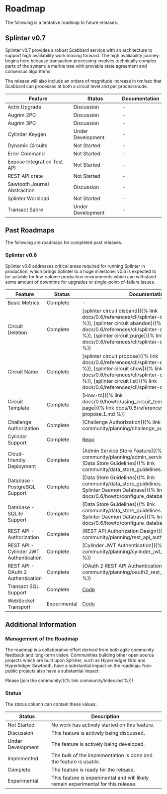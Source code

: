 # Roadmap

<!--
  Copyright 2018-2021 Cargill Incorporated
  Licensed under Creative Commons Attribution 4.0 International License
  https://creativecommons.org/licenses/by/4.0/
-->

The following is a tentative roadmap to future releases.

## Splinter v0.7

Splinter v0.7 provides a robust Scabbard service with an architecture to support
high availability work moving forward. The high availability journey begins here
because transaction processing involves technically complex parts of the system:
a merkle tree with provable state agreement and consensus algorithms.

The release will also include an orders of magnitude increase in txn/sec that
Scabbard can processes at both a circuit level and per process/node.

| Feature | Status | Documentation |
| ------- | ------ | ------------- |
| Actix Upgrade | Discussion | - |
| Augrim 2PC | Discussion | - |
| Augrim 3PC | Discussion | - |
| Cylinder Keygen | Under Development | - |
| Dynamic Circuits | Not Started | - |
| Error Command | Not Started | - |
| Expose Integration Test API | Not Started | - |
| REST API crate | Not Started | - |
| Sawtooth Journal Abstraction | Discussion | - |
| Splinter Workload | Not Started | - |
| Transact Sabre | Under Development | - |

## Past Roadmaps

The following are roadmaps for completed past releases.

### Splinter v0.6

Splinter v0.6 addresses critical areas required for running Splinter in
production, which brings Splinter to a huge milestone: v0.6 is expected to be
suitable for low-volume production environments which can withstand some amount
of downtime for upgrades or single-point-of-failure issues.

| Feature | Status | Documentation |
| ------- | ------ | ------------- |
| Basic Metrics | Complete | - |
| Circuit Deletion | Complete | [splinter circuit disband]({% link docs/0.6/references/cli/splinter-circuit-disband.1.md %}),  [splinter circuit abandon]({% link docs/0.6/references/cli/splinter-circuit-abandon.1.md %}),   [splinter circuit purge]({% link docs/0.6/references/cli/splinter-circuit-purge.1.md %}) |
| Circuit Name | Complete | [splinter circuit propose]({% link docs/0.6/references/cli/splinter-circuit-propose.1.md %}), [splinter circuit show]({% link docs/0.6/references/cli/splinter-circuit-show.1.md %}), [splinter circuit list]({% link docs/0.6/references/cli/splinter-circuit-list.1.md %}) |
| Circuit Template | Complete | [How-to]({% link docs/0.6/howto/using_circuit_templates.md %}), [Man page]({% link docs/0.6/references/cli/splinter-circuit-propose.1.md %}) |
| Challenge Authorization | Complete |[Challenge Authorization]({% link community/planning/challenge_authorization.md %})|
| Cylinder Support | Complete | [Repo](https://github.com/Cargill/cylinder) |
| Cloud-friendly Deployment | Complete | [Admin Service Store Feature]({% link community/planning/admin_service_store.md %}), [Data Store Guidelines]({% link community/data_store_guidelines.md %}) |
| Database - PostgreSQL Support | Complete | [Data Store Guidelines]({% link community/data_store_guidelines.md %}), [Configuring Splinter Daemon Database]({% link docs/0.6/howto/configure_database_storage.md %}) |
| Database - SQLite Support | Complete | [Data Store Guidelines]({% link community/data_store_guidelines.md %}), [Configuring Splinter Daemon Database]({% link docs/0.6/howto/configure_database_storage.md %}) |
| REST API - Authorization | Complete | [REST API Authorization Design]({% link community/planning/rest_api_authorization.md %}) |
| REST API - Cylinder JWT Authentication | Complete | [Cylinder JWT Authentication]({% link community/planning/cylinder_jwt_authentication.md %}) |
| REST API - OAuth 2 Authentication | Complete | [OAuth 2 REST API Authentication]({% link community/planning/oauth2_rest_api_authentication.md %}) |
| Transact SQL Support | Complete | [Code](https://github.com/hyperledger/transact/tree/main/libtransact/src/database) |
| WebSocket Transport | Experimental | [Code](https://github.com/Cargill/splinter/tree/main/libsplinter/src/transport/ws) |


## Additional Information

### Management of the Roadmap

The roadmap is a collaborative effort derived from both agile community
feedback and long-term vision. Communities building other open source projects
which are built upon Splinter, such as Hyperledger Grid and Hyperledger
Sawtooth, have a substantial impact on the roadmap. Non-public projects also
have a substantial impact.

Please [join the community]({% link community/index.md %})!

### Status

The status column can contain these values:

| Status | Description |
| --- | --- |
| Not Started | No work has actively started on this feature. |
| Discussion | This feature is actively being discussed. |
| Under Development | The feature is actively being developed. |
| Implemented | The bulk of the implementation is done and the feature is usable. |
| Complete | The feature is ready for the release. |
| Experimental | This feature is experimental and will likely remain experimental for this release. |

